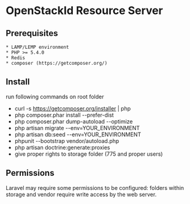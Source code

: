 # OpenStackId Resource Server

## Prerequisites

    * LAMP/LEMP environment
    * PHP >= 5.4.0
    * Redis
    * composer (https://getcomposer.org/)

## Install

run following commands on root folder
   * curl -s https://getcomposer.org/installer | php
   * php composer.phar install --prefer-dist
   * php composer.phar dump-autoload --optimize
   * php artisan migrate --env=YOUR_ENVIRONMENT
   * php artisan db:seed --env=YOUR_ENVIRONMENT
   * phpunit --bootstrap vendor/autoload.php
   * php artisan doctrine:generate:proxies
   * give proper rights to storage folder (775 and proper users)
   
## Permissions

Laravel may require some permissions to be configured: folders within storage and vendor require write access by the web server.   
